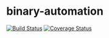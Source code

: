 # binary-automation

[![Build Status](https://travis-ci.org/binary-com/binary-automation.svg?branch=master)](https://travis-ci.org/binary-com/binary-automation)
[![Coverage Status](https://coveralls.io/repos/github/binary-com/binary-automation/badge.svg?branch=master)](https://coveralls.io/github/binary-com/binary-automation?branch=master)
